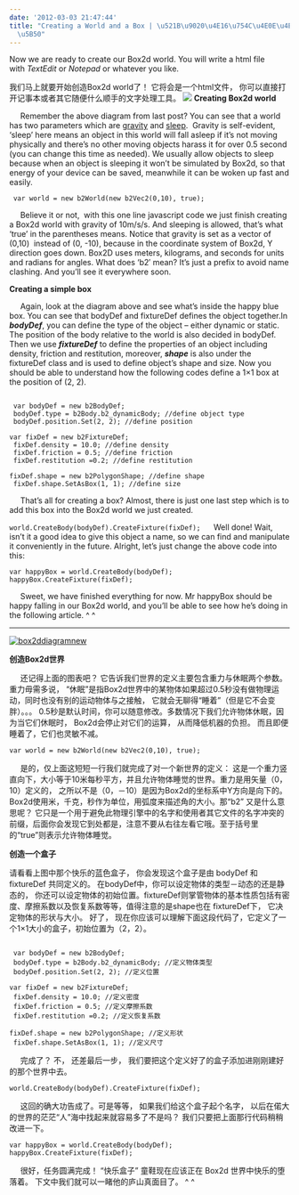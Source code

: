 ```yaml
---
date: '2012-03-03 21:47:44'
title: "Creating a World and a Box | \u521B\u9020\u4E16\u754C\u4E0E\u4E00\u4E2A\u76D2\
  \u5B50"
---
```


Now we are ready to create our Box2d world. You will write a html file with *TextEdit* or *Notepad* or whatever you like.

我们马上就要开始创造Box2d world了！ 它将会是一个html文件， 你可以直接打开记事本或者其它随便什么顺手的文字处理工具。
![](/content/images/uploads/2012/03/box2ddiagramnew-1024x1024.jpg)
**Creating Box2d world**

     Remember the above diagram from last post? You can see that a world has two parameters which are <span style="text-decoration: underline;">gravity</span> and <span style="text-decoration: underline;">sleep</span>.  Gravity is self-evident, ‘sleep’ here means an object in this world will fall asleep if it’s not moving physically and there’s no other moving objects harass it for over 0.5 second (you can change this time as needed). We usually allow objects to sleep because when an object is sleeping it won’t be simulated by Box2d, so that energy of your device can be saved, meanwhile it can be woken up fast and easily.

  
` var world = new b2World(new b2Vec2(0,10), true);` 

     Believe it or not,  with this one line javascript code we just finish creating a Box2d world with gravity of 10m/s/s. And sleeping is allowed, that’s what ‘true’ in the parentheses means. Notice that gravity is set as a vector of (0,10)  instead of (0, -10), because in the coordinate system of Box2d, Y direction goes down. Box2D uses meters, kilograms, and seconds for units and radians for angles. What does ‘b2′ mean? It’s just a prefix to avoid name clashing. And you’ll see it everywhere soon.

**Creating a simple box**

     Again, look at the diagram above and see what’s inside the happy blue box. You can see that bodyDef and fixtureDef defines the object together.In ***bodyDef***, you can define the type of the object – either dynamic or static. The position of the body relative to the world is also decided in bodyDef. Then we use ***fixtureDef*** to define the properties of an object including density, friction and restitution, moreover, ***shape*** is also under the fixtureDef class and is used to define object’s shape and size. Now you should be able to understand how the following codes define a 1×1 box at the position of (2, 2).

<pre><code>  
 var bodyDef = new b2BodyDef;  
 bodyDef.type = b2Body.b2_dynamicBody; //define object type  
 bodyDef.position.Set(2, 2); //define position

var fixDef = new b2FixtureDef;  
 fixDef.density = 10.0; //define density  
 fixDef.friction = 0.5; //define friction  
 fixDef.restitution =0.2; //define restitution

fixDef.shape = new b2PolygonShape; //define shape  
 fixDef.shape.SetAsBox(1, 1); //define size  
</code></pre>

     That’s all for creating a box? Almost, there is just one last step which is to add this box into the Box2d world we just created.

 
`world.CreateBody(bodyDef).CreateFixture(fixDef);`
     Well done! Wait, isn’t it a good idea to give this object a name, so we can find and manipulate it conveniently in the future. Alright, let’s just change the above code into this:

 `var happyBox = world.CreateBody(bodyDef);  
 happyBox.CreateFixture(fixDef);`

     Sweet, we have finished everything for now. Mr happyBox should be happy falling in our Box2d world, and you’ll be able to see how he’s doing in the following article. ^ ^

---

[![](/content/images/uploads/2012/03/box2ddiagramnew-1024x1024.jpg "box2ddiagramnew")](http://box2dweb.com/blog/2012/03/03/core-concepts-%e6%a0%b8%e5%bf%83%e6%a6%82%e5%bf%b5/box2ddiagramnew/)

**创造Box2d世界**

     还记得上面的图表吧？ 它告诉我们世界的定义主要包含重力与休眠两个参数。 重力毋需多说， “休眠”是指Box2d世界中的某物体如果超过0.5秒没有做物理运动，同时也没有别的运动物体与之接触， 它就会无聊得“睡着”（但是它不会变胖）。。。 0.5秒是默认时间，你可以随意修改。多数情况下我们允许物体休眠，因为当它们休眠时， Box2d会停止对它们的运算， 从而降低机器的负担。 而且即便睡着了，它们也灵敏不减。

  
 `var world = new b2World(new b2Vec2(0,10), true);`

     是的，仅上面这短短一行我们就完成了对一个新世界的定义： 这是一个重力竖直向下，大小等于10米每秒平方，并且允许物体睡觉的世界。重力是用矢量（0，10）定义的， 之所以不是（0，－10）是因为Box2d的坐标系中Y方向是向下的。Box2d使用米，千克，秒作为单位，用弧度来描述角的大小。那“b2” 又是什么意思呢？ 它只是一个用于避免此物理引擎中的名字和使用者其它文件的名字冲突的前缀，后面你会发现它到处都是，注意不要从右往左看它哦。至于括号里的“true”则表示允许物体睡觉。

**创造一个盒子**

请看看上图中那个快乐的蓝色盒子， 你会发现这个盒子是由 bodyDef 和 fixtureDef 共同定义的。 在bodyDef中，你可以设定物体的类型－动态的还是静态的， 你还可以设定物体的初始位置。fixtureDef则掌管物体的基本性质包括有密度、摩擦系数以及恢复系数等等，值得注意的是shape也在 fixtureDef下， 它决定物体的形状与大小。 好了， 现在你应该可以理解下面这段代码了，它定义了一个1×1大小的盒子，初始位置为（2，2）。

<pre><code>  
 var bodyDef = new b2BodyDef;  
 bodyDef.type = b2Body.b2_dynamicBody; //定义物体类型  
 bodyDef.position.Set(2, 2); //定义位置

var fixDef = new b2FixtureDef;  
 fixDef.density = 10.0; //定义密度  
 fixDef.friction = 0.5; //定义摩擦系数  
 fixDef.restitution =0.2; //定义恢复系数

fixDef.shape = new b2PolygonShape; //定义形状  
 fixDef.shape.SetAsBox(1, 1); //定义尺寸  
</code></pre>

     完成了？ 不， 还差最后一步， 我们要把这个定义好了的盒子添加进刚刚建好的那个世界中去。

 
 `world.CreateBody(bodyDef).CreateFixture(fixDef);`  
 

     这回的确大功告成了。可是等等， 如果我们给这个盒子起个名字， 以后在偌大的世界的茫茫“人”海中找起来就容易多了不是吗？ 我们只要把上面那行代码稍稍改进一下。
  
 `var happyBox = world.CreateBody(bodyDef);  
 happyBox.CreateFixture(fixDef);`  


     很好，任务圆满完成！ “快乐盒子” 童鞋现在应该正在 Box2d 世界中快乐的堕落着。 下文中我们就可以一睹他的庐山真面目了。 ^ ^ <span style="text-align: justify;"> </span>


